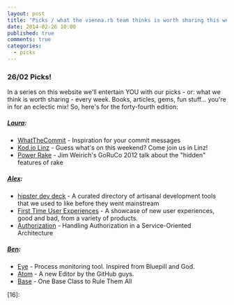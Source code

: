 ```yaml
---
layout: post
title: "Picks / what the vienna.rb team thinks is worth sharing this week"
date: 2014-02-26 10:00
published: true
comments: true
categories:
  - picks
---
```


### 26/02 Picks!

In a series on this website we'll entertain YOU with our picks - or: what we think is worth sharing - every week.
Books, articles, gems, fun stuff... you're in for an eclectic mix! So, here's for the forty-fourth edition:

##### [Laura][1]:
  - [WhatTheCommit][2] - Inspiration for your commit messages
  - [Kod.io Linz][3] - Guess what's on this weekend? Come join us in Linz!
  - [Power Rake][4] - Jim Weirich's GoRuCo 2012 talk about the "hidden" features of rake

##### [Alex][5]:
  - [hipster dev deck][6] - A curated directory of artisanal development tools that we used to like before they went mainstream
  - [First Time User Experiences][7] - A showcase of new user experiences, good and bad, from a variety of products.
  - [Authorization][8] - Handling Authorization in a Service-Oriented Architecture

##### [Ben][9]:
  - [Eye][10] - Process monitoring tool. Inspired from Bluepill and God.
  - [Atom][11] - A new Editor by the GitHub guys.
  - [Base][12] - One Base Class to Rule Them All



[1]: http://www.twitter.com/alicetragedy
[2]: http://whatthecommit.com
[3]: http://linz.kod.io
[4]: http://www.confreaks.com/videos/988-goruco2012-power-rake
[5]: http://www.twitter.com/alexandertacho
[6]: http://hipsterdevstack.tumblr.com/
[7]: http://firsttimeux.tumblr.com/
[8]: http://eng.climate.com/2014/02/12/service-oriented-authorization-part-1/
[9]: http://www.twitter.com/beanieboi
[10]: https://github.com/kostya/eye
[11]: http://atom.io/
[12]: https://www.destroyallsoftware.com/blog/2011/one-base-class-to-rule-them-all
[13]: http://www.twitter.com/tony_xpro
[14]:
[15]:
[16]:
